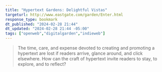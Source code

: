 ```yaml
---
title: "Hypertext Gardens: Delightful Vistas"
targeturl: http://www.eastgate.com/garden/Enter.html
response_type: bookmark
dt_published: "2024-02-28 21:44"
dt_updated: "2024-02-28 21:44 -05:00"
tags: ["openweb","digitalgarden","indieweb"]
---
```


> The time, care, and expense devoted to creating and promoting a hypertext are lost if readers arrive, glance around, and click elsewhere. How can the craft of hypertext invite readers to stay, to explore, and to reflect?